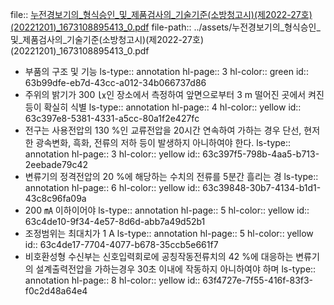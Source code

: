 file:: [누전경보기의_형식승인_및_제품검사의_기술기준(소방청고시)(제2022-27호)(20221201)_1673108895413_0.pdf](../assets/누전경보기의_형식승인_및_제품검사의_기술기준(소방청고시)(제2022-27호)(20221201)_1673108895413_0.pdf)
file-path:: ../assets/누전경보기의_형식승인_및_제품검사의_기술기준(소방청고시)(제2022-27호)(20221201)_1673108895413_0.pdf

- 부품의 구조 및 기능
  ls-type:: annotation
  hl-page:: 3
  hl-color:: green
  id:: 63b99dfe-eb7d-43cc-a012-34b066737d86
- 주위의 밝기가 300 ㏓인 장소에서 측정하여 앞면으로부터 3 m 떨어진 곳에서 켜진등이 확실히 식별
  ls-type:: annotation
  hl-page:: 4
  hl-color:: yellow
  id:: 63c397e8-5381-4331-a5cc-80a1f2e427fc
- 전구는 사용전압의 130 %인 교류전압을 20시간 연속하여 가하는 경우 단선, 현저한 광속변화, 흑화, 전류의 저하 등이 발생하지 아니하여야 한다.
  ls-type:: annotation
  hl-page:: 3
  hl-color:: yellow
  id:: 63c397f5-798b-4aa5-b713-2eebade79c42
- 변류기의 정격전압의 20 %에 해당하는 수치의 전류를 5분간 흘리는 경
  ls-type:: annotation
  hl-page:: 6
  hl-color:: yellow
  id:: 63c39848-30b7-4134-b1d1-43c8c96fa09a
- 200 ㎃ 이하이어야
  ls-type:: annotation
  hl-page:: 5
  hl-color:: yellow
  id:: 63c4de10-9f34-4e57-8d6d-abb7a49d52b1
- 조정범위는 최대치가 1 A
  ls-type:: annotation
  hl-page:: 5
  hl-color:: yellow
  id:: 63c4de17-7704-4077-b678-35ccb5e661f7
- 비호환성형 수신부는 신호입력회로에 공칭작동전류치의 42 %에 대응하는 변류기의 설계출력전압을 가하는경우 30초 이내에 작동하지 아니하여야 하며
  ls-type:: annotation
  hl-page:: 8
  hl-color:: yellow
  id:: 63f4727e-7f55-416f-83f3-f0c2d48a64e4